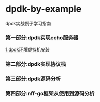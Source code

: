 # dpdk-by-example
dpdk实战例子学习指南


### 第一部分:dpdk实现echo服务器

[1.dpdk环境虚拟机安装](doc/first/dpdk_env.md)

### 第二部分:dpdk实现协议栈

### 第三部分:dpdk源码分析

### 第四部分:nff-go框架从使用到源码分析

